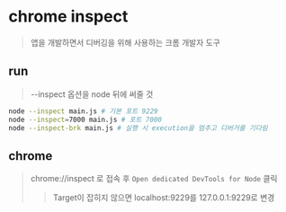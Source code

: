 # chrome inspect

> 앱을 개발하면서 디버깅을 위해 사용하는 크롬 개발자 도구

## run

> --inspect 옵션을 node 뒤에 써줄 것

```sh
node --inspect main.js # 기본 포트 9229
node --inspect=7000 main.js # 포트 7000
node --inspect-brk main.js # 실행 시 execution을 멈추고 디버거를 기다림
```

## chrome

> chrome://inspect 로 접속 후 `Open dedicated DevTools for Node` 클릭
>
> > Target이 잡히지 않으면 localhost:9229를 127.0.0.1:9229로 변경
